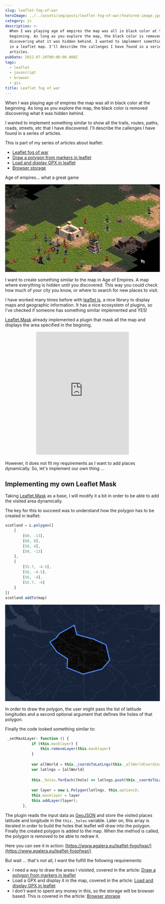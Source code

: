 ```yaml
---
slug: leaflet-fog-of-war
heroImage: ../../assets/img/posts/leaflet-fog-of-war/featured-image.jpg
category: js
description: >-
  When I was playing age of empires the map was all in black color at the
  beginning. As long as you explore the map, the black color is removed
  discovering what it was hidden behind. I wanted to implement something similar
  in a leaflet map. I'll describe the callenges I have found in a series of
  articles.
pubDate: 2022-07-20T00:00:00.000Z
tags:
  - leaflet
  - javascript
  - browser
  - gis
title: Leaflet fog of war
---
```


<style>
iframe {
    padding: 0;
    border-width: 0;
    width: 60%;
    height: 400px
}

.iframe-holder {
    display: flex;
    align-items: center;
    justify-content: center;
    padding-bottom: 5px;
}
</style>

When I was playing age of empires the map was all in black color at the beginning. As long as you explore the map, the black color is removed discovering what it was hidden behind.

I wanted to implement something similar to show all the trails, routes, paths, roads, streets, etc that I have discovered. I'll describe the callenges I have found in a series of articles.

This is part of my series of articles about leaflet:

- <a href="/leaflet-fog-of-war">Leaflet fog of war</a>
- <a href="/leaflet-draw-polygon-markers">Draw a polygon from markers in leaflet</a>
- <a href="/leaflet-load-gpx">Load and display GPX in leaflet</a>
- <a href="/browser-storage">Browser storage</a>

Age of empires... what a great game

![Age of Empires map](../../assets/img/posts/leaflet-fog-of-war/age-of-empires.jpeg 'Age of Empires map')

I want to create something similar to the map in Age of Empires. A map where everything is hidden until you discovered. This way you could check how much of your city you know, or where to search for new places to visit.

I have worked many times before with <a href="https://leafletjs.com/">leaflet js</a>, a nice library to display maps and geographic information. It has a nice ecosystem of plugins, so I've checked if someone has something similar implemented and YES!

<a href="https://github.com/ptma/Leaflet.Mask">Leaflet.Mask</a> already implemented a plugin that mask all the map and displays the area specified in the begining.

<div class="iframe-holder">
<iframe src="https://ptma.github.io/Leaflet.Mask/examples/mask.html"></iframe>
</div>

However, it does not fit my requirements as I want to add places dynamically. So, let's implement our own thing ...

## Implementing my own Leaflet Mask

Taking <a href="https://github.com/ptma/Leaflet.Mask">Leaflet.Mask</a> as a base, I will modify it a bit in order to be able to add the visited area dynamically.

The key for this to succeed was to understand how the polygon has to be created in leaflet:

```javascript
scotland = L.polygon([
	[
		[60, -13],
		[60, 0],
		[50, 4],
		[50, -13]
	],
	[
		[55.7, -4.5],
		[56, -4.5],
		[56, -4],
		[55.7, -4]
	]
])
scotland.addTo(map)
```

![Polygon with holes](../../assets/img/posts/leaflet-fog-of-war/holes.png 'Polygon with holes')

In order to draw the polygon, the user might pass the list of latitude longitudes and a second optional argument that defines the holes of that polygon.

Finally the code looked something similar to:

```javascript
 _setMaskLayer: function () {
            if (this.masklayer) {
                this.removeLayer(this.masklayer)
            }

            var allWorld = this._coordsToLatLngs(this._allWorldCoordinates)
            var latlngs = [allWorld]

            this._holes.forEach((hole) => latlngs.push(this._coordsToLatLngs(hole)))

            var layer = new L.Polygon(latlngs, this.options);
            this.masklayer = layer
            this.addLayer(layer);
        },
```

The plugin reads the input data as <a href="https://en.wikipedia.org/wiki/GeoJSON">GeoJSON</a> and store the visited places latitude and longitude in the `this._holes` variable. Later on, this array is iterated in order to build the holes that leaflet will draw into the polygon. Finally the created polygon is added to the map. When the method is called, the polygon is removed to be able to redraw it.

Here you can see it in action: <a href="https://www.agalera.eu/leaflet-fogofwar/" target="_blank" rel="noopener">[https://www.agalera.eu/leaflet-fogofwar/](https://www.agalera.eu/leaflet-fogofwar/)</a>

But wait ... that's not all, I want the fulfill the following requirements:

- I need a way to draw the areas I visisted, covered in the article: <a href="/leaflet-draw-polygon-markers/">Draw a polygon from markers in leaflet</a>
- Load a GPX and display it in the map, covered in the article: <a href="/leaflet-draw-polygon-markers/">Load and display GPX in leaflet</a>
- I don't want to spent any money in this, so the storage will be browser based. This is covered in the article: <a href="/browser-storage">Browser storage</a>
